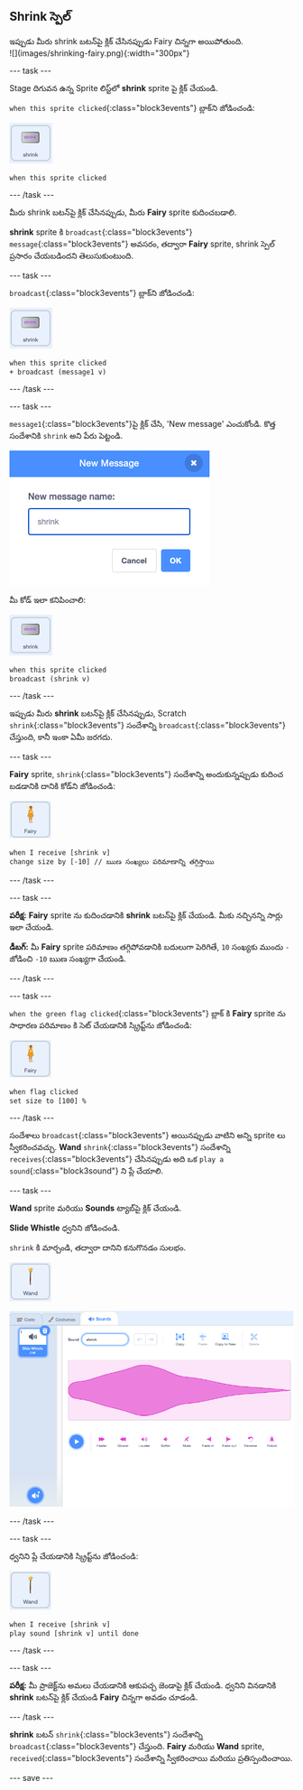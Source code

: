 ## Shrink స్పెల్

<div style="display: flex; flex-wrap: wrap">
<div style="flex-basis: 200px; flex-grow: 1; margin-right: 15px;">
ఇప్పుడు మీరు shrink బటన్‌పై క్లిక్ చేసినప్పుడు Fairy చిన్నగా అయిపోతుంది.
</div>
<div>
![](images/shrinking-fairy.png){:width="300px"}
</div>
</div>

--- task ---

Stage దిగువన ఉన్న Sprite లిస్ట్‌లో **shrink** sprite పై క్లిక్ చేయండి.

`when this sprite clicked`{:class="block3events"} బ్లాక్‌ని జోడించండి:

![](images/shrink-icon.png)

```blocks3
when this sprite clicked
```

--- /task ---

మీరు shrink బటన్‌పై క్లిక్ చేసినప్పుడు, మీరు **Fairy** sprite కుదించబడాలి.

**shrink** sprite కి `broadcast`{:class="block3events"} `message`{:class="block3events"} అవసరం, తద్వారా **Fairy** sprite, shrink స్పెల్ ప్రసారం చేయబడిందని తెలుసుకుంటుంది.

--- task ---

`broadcast`{:class="block3events"} బ్లాక్‌ని జోడించండి:

![](images/shrink-icon.png)

```blocks3
when this sprite clicked
+ broadcast (message1 v)
```

--- /task ---

--- task ---

`message1`{:class="block3events"}పై క్లిక్ చేసి, 'New message' ఎంచుకోండి. కొత్త సందేశానికి `shrink` అని పేరు పెట్టండి.

![Shrinkతో కొత్త సందేశ డైలాగ్ నమోదు చేయబడింది.](images/new-message.png)

మీ కోడ్ ఇలా కనిపించాలి:

![](images/shrink-icon.png)

```blocks3
when this sprite clicked
broadcast (shrink v)
```

--- /task ---

ఇప్పుడు మీరు **shrink** బటన్‌పై క్లిక్ చేసినప్పుడు, Scratch `shrink`{:class="block3events"} సందేశాన్ని `broadcast`{:class="block3events"} చేస్తుంది, కానీ ఇంకా ఏమీ జరగదు.

--- task ---

**Fairy** sprite, `shrink`{:class="block3events"} సందేశాన్ని అందుకున్నప్పుడు కుదించ బడడానికి దానికి కోడ్‌ని జోడించండి:

![](images/fairy-icon.png)

```blocks3
when I receive [shrink v]
change size by [-10] // ఋణ సంఖ్యలు పరిమాణాన్ని తగ్గిస్తాయి
```

--- /task ---

--- task ---

**పరీక్ష:** **Fairy** sprite ను కుదించడానికి **shrink** బటన్‌పై క్లిక్ చేయండి. మీకు నచ్చినన్ని సార్లు ఇలా చేయండి.

**డీబగ్:** మీ **Fairy** sprite పరిమాణం తగ్గిపోవడానికి బదులుగా పెరిగితే, `10` సంఖ్యకు ముందు `-` జోడించి `-10` ఋణ సంఖ్యగా చేయండి.

--- /task ---

--- task ---

`when the green flag clicked`{:class="block3events"} బ్లాక్ కి **Fairy** sprite ను సాధారణ పరిమాణం కి సెట్ చేయడానికి స్క్రిప్ట్‌ను జోడించండి:

![](images/fairy-icon.png)

```blocks3
when flag clicked
set size to [100] %
```

--- /task ---

సందేశాలు `broadcast`{:class="block3events"} అయినప్పుడు వాటిని అన్ని sprite లు స్వీకరించవచ్చు. **Wand** `shrink`{:class="block3events"} సందేశాన్ని `receives`{:class="block3events"} చేసినప్పుడు అది ఒక `play a sound`{:class="block3sound"} ని ప్లే చేయాలి.

--- task ---

**Wand** sprite మరియు **Sounds** ట్యాబ్‌పై క్లిక్ చేయండి.

**Slide Whistle** ధ్వనిని జోడించండి.

`shrink` కి మార్చండి, తద్వారా దానిని కనుగొనడం సులభం.

![](images/wand-sprite-icon.png)

![Sound ప్రాపెర్టీలో, shrink అని పేరు మార్చబడిన slide whistle ధ్వని బోడించబడిన Sound ట్యాబ్.](images/slide-whistle.png)

--- /task ---

--- task ---

ధ్వనిని ప్లే చేయడానికి స్క్రిప్ట్‌ను జోడించండి:

![](images/wand-sprite-icon.png)

```blocks3
when I receive [shrink v]
play sound [shrink v] until done

```

--- /task ---

--- task ---

**పరీక్ష:** మీ ప్రాజెక్ట్‌ను అమలు చేయడానికి ఆకుపచ్చ జెండాపై క్లిక్ చేయండి. ధ్వనిని వినడానికి **shrink** బటన్‌పై క్లిక్ చేయండి **Fairy** చిన్నగా అవడం చూడండి.

--- /task ---

**shrink** బటన్ `shrink`{:class="block3events"} సందేశాన్ని `broadcast`{:class="block3events"} చేస్తుంది. **Fairy** మరియు **Wand** sprite, `received`{:class="block3events"} సందేశాన్ని స్వీకరించాయి మరియు ప్రతిస్పందించాయి.

--- save ---

